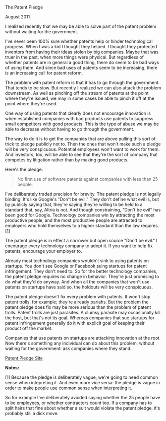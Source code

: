 The Patent Pledge

August 2011  
  
I realized recently that we may be able to solve part of the patent
problem without waiting for the government.  
  
I've never been 100% sure whether patents help or hinder technological
progress. When I was a kid I thought they helped. I thought they
protected inventors from having their ideas stolen by big companies.
Maybe that was truer in the past, when more things were physical.
But regardless of whether patents are in general a good thing, there
do seem to be bad ways of using them. And since bad uses of patents
seem to be increasing, there is an increasing call for patent reform.  
  
The problem with patent reform is that it has to go through the
government. That tends to be slow. But recently I realized we can
also attack the problem downstream. As well as pinching off the
stream of patents at the point where they're issued, we may in some
cases be able to pinch it off at the point where they're used.  
  
One way of using patents that clearly does not encourage innovation
is when established companies with bad products use patents to
suppress small competitors with good products. This is the type
of abuse we may be able to decrease without having to go through
the government.  
  
The way to do it is to get the companies that are above pulling
this sort of trick to pledge publicly not to. Then the ones that
won't make such a pledge will be very conspicuous. Potential
employees won't want to work for them. And investors, too, will
be able to see that they're the sort of company that competes by
litigation rather than by making good products.  
  
Here's the pledge:

> 
>  No first use of software patents against companies with less 
>  than 25 people.
> 


I've deliberately traded precision for brevity. The patent pledge
is not legally binding. It's like Google's "Don't be evil." They
don't define what evil is, but by publicly saying that, they're
saying they're willing to be held to a standard that, say, Altria
is not. And though constraining, "Don't be evil" has been good for
Google. Technology companies win by attracting the most productive
people, and the most productive people are attracted to employers
who hold themselves to a higher standard than the law requires.
[[1](#f1n)]  
  
The patent pledge is in effect a narrower but open source "Don't
be evil." I encourage every technology company to adopt it. If
you want to help fix patents, encourage your employer to.  
  
Already most technology companies wouldn't sink to using patents
on startups. You don't see Google or Facebook suing startups for
patent infringement. They don't need to. So for the better technology
companies, the patent pledge requires no change in behavior. They're
just promising to do what they'd do anyway. And when all the
companies that won't use patents on startups have said so, the
holdouts will be very conspicuous.  
  
The patent pledge doesn't fix every problem with patents. It won't
stop patent trolls, for example; they're already pariahs. But the
problem the patent pledge does fix may be more serious than the
problem of patent trolls. Patent trolls are just parasites. A
clumsy parasite may occasionally kill the host, but that's not its
goal. Whereas companies that sue startups for patent infringement
generally do it with explicit goal of keeping their product off the
market.  
  
Companies that use patents on startups are attacking innovation at
the root. Now there's something any individual can do about this
problem, without waiting for the government: ask companies where
they stand.  
  
  
  

[Patent Pledge Site](http://thepatentpledge.org)  
  
  
  

**Notes:**  
  
[1]
Because the pledge is deliberately vague, we're going to need
common sense when intepreting it. And even more vice versa: the
pledge is vague in order to make people use common sense when
interpreting it.  
  
So for example I've deliberately avoided saying whether the 25
people have to be employees, or whether contractors count too. If
a company has to split hairs that fine about whether a suit would
violate the patent pledge, it's probably still a dick move.  
  
